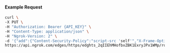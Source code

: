 <!-- Code generated for API Clients. DO NOT EDIT. -->

#### Example Request

```bash
curl \
-X PUT \
-H "Authorization: Bearer {API_KEY}" \
-H "Content-Type: application/json" \
-H "Ngrok-Version: 2" \
-d '{"add":{"Content-Security-Policy":"script-src 'self'","X-Frame-Options":"DENY"},"enabled":true}' \
https://api.ngrok.com/edges/https/edghts_2qIIEhMHofbxZBK1ExryJPx1WMp/routes/edghtsrt_2qIIEfVbN5NrPTH7ygLgn3VKbj5/response_headers
```

